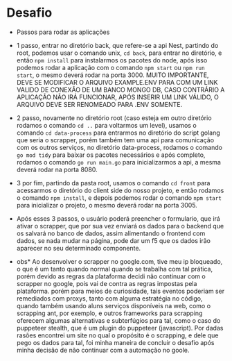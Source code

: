 # Desafio

- Passos para rodar as aplicações

- 1 passo, entrar no diretório back, que refere-se a api Nest, partindo do root, podemos usar o comando unix, `cd back`, para entrar no diretório, e então `npm install` para instalarmos os pacotes do node, após isso podemos rodar a aplicação com o comando `npm start` ou `npm run start`, o mesmo deverá rodar na porta 3000. MUITO IMPORTANTE, DEVE SE MODIFICAR O ARQUIVO EXAMPLE.ENV PARA COM UM LINK VALIDO DE CONEXÃO DE UM BANCO MONGO DB, CASO CONTRÁRIO A APLICAÇÃO NÃO IRÁ FUNCIONAR, APÓS INSERIR UM LINK VÁLIDO, O ARQUIVO DEVE SER RENOMEADO PARA .ENV SOMENTE.

- 2 passo, novamente no diretório root (caso esteja em outro diretório rodamos o comando `cd ..` para voltarmos um level), usamos o comando `cd data-process` para entrarmos no diretório do script golang que seria o scrapper, porém também tem uma api para comunicação com os outros serviços, no diretório data-process, rodamos o comando `go mod tidy` para baixar os pacotes necessários e após completo, rodamos o comando `go run main.go` para inicializarmos a api, a mesma deverá rodar na porta 8080.

- 3 por fim, partindo da pasta root, usamos o comando `cd front` para acessarmos o diretório do client side do nosso projeto, e então rodamos o comando `npm install`, e depois podemos rodar o comando `npm start` para inicializar o projeto, o mesmo deverá rodar na porta 3005.

- Após esses 3 passos, o usuário poderá preencher o formulario, que irá ativar o scrapper, que por sua vez enviará os dados para o backend que os salvará no banco de dados, assim alimentando o frontend com dados, se nada mudar na página, pode dar um f5 que os dados irão aparecer no seu determinado componente.

- obs\* Ao desenvolver o scrapper no google.com, tive meu ip bloqueado, o que é um tanto quando normal quando se trabalha com tal prática, porém devido as regras da plataforma decidi não continuar com o scrapper no google, pois vai de contra as regras impostas pela plataforma. porém para meios de curiosidade, tais eventos poderiam ser remediados com proxys, tanto com alguma estratégia no código, quando também usando aluns serviços disponíveis na web, como o scrapping ant, por exemplo, e outros frameworks para scrapping oferecem algumas alternativas e subterfúgios para tal, como o caso do puppeteer stealth, que é um plugin do puppeteer (javascript). Por dadas rasões encontrei um site no qual o propósito é o scrapping, e dele que pego os dados para tal, foi minha maneira de concluir o desafio após minha decisão de não continuar com a automação no goole.

